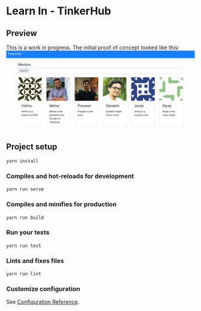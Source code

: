 # Learn In - TinkerHub

## Preview
This is a work in progress. The initial proof of concept looked like this:
![Preview](https://raw.githubusercontent.com/tinkerhub-org/learnin-frontend/master/preview.png)

## Project setup
```
yarn install
```

### Compiles and hot-reloads for development
```
yarn run serve
```

### Compiles and minifies for production
```
yarn run build
```

### Run your tests
```
yarn run test
```

### Lints and fixes files
```
yarn run lint
```

### Customize configuration
See [Configuration Reference](https://cli.vuejs.org/config/).
